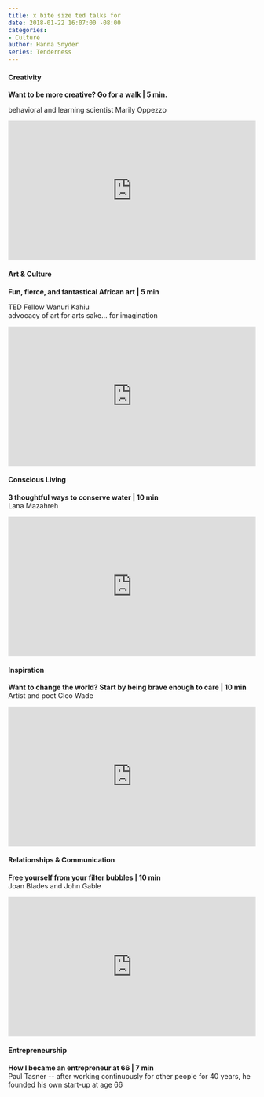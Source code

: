 ```yaml
---
title: x bite size ted talks for
date: 2018-01-22 16:07:00 -08:00
categories:
- Culture
author: Hanna Snyder
series: Tenderness
---
```


#### Creativity

**Want to be more creative? Go for a walk | 5 min.**

behavioral and learning scientist Marily Oppezzo

<div style="max-width:854px"><div style="position:relative;height:0;padding-bottom:56.25%"><iframe src="https://embed.ted.com/talks/marily_oppezzo_want_to_be_more_creative_go_for_a_walk" width="854" height="480" style="position:absolute;left:0;top:0;width:100%;height:100%" frameborder="0" scrolling="no" allowfullscreen></iframe></div></div>

#### Art & Culture

**Fun, fierce,  and fantastical African art | 5 min**

TED Fellow Wanuri Kahiu\
advocacy of art for arts sake... for imagination

<div style="max-width:854px"><div style="position:relative;height:0;padding-bottom:56.25%"><iframe src="https://embed.ted.com/talks/wanuri_kahiu_fun_fierce_and_fantastical_african_art" width="854" height="480" style="position:absolute;left:0;top:0;width:100%;height:100%" frameborder="0" scrolling="no" allowfullscreen></iframe></div></div>

#### Conscious Living

**3 thoughtful ways to conserve water | 10 min**\
Lana Mazahreh

<div style="max-width:854px"><div style="position:relative;height:0;padding-bottom:56.25%"><iframe src="https://embed.ted.com/talks/lana_mazahreh_3_thoughtful_ways_to_conserve_water" width="854" height="480" style="position:absolute;left:0;top:0;width:100%;height:100%" frameborder="0" scrolling="no" allowfullscreen></iframe></div></div>

#### Inspiration

**Want to change the world? Start by being brave enough to care | 10 min**\
Artist and poet Cleo Wade

<div style="max-width:854px"><div style="position:relative;height:0;padding-bottom:56.25%"><iframe src="https://embed.ted.com/talks/cleo_wade_want_to_change_the_world_start_by_being_brave_enough_to_care" width="854" height="480" style="position:absolute;left:0;top:0;width:100%;height:100%" frameborder="0" scrolling="no" allowfullscreen></iframe></div></div>

#### Relationships & Communication

**Free yourself from your filter bubbles | 10 min**\
Joan Blades and John Gable

<div style="max-width:854px"><div style="position:relative;height:0;padding-bottom:56.25%"><iframe src="https://embed.ted.com/talks/joan_blades_and_john_gable_free_yourself_from_your_filter_bubbles" width="854" height="480" style="position:absolute;left:0;top:0;width:100%;height:100%" frameborder="0" scrolling="no" allowfullscreen></iframe></div></div>

#### Entrepreneurship

**How I became an entrepreneur at 66 | 7 min**  \
Paul Tasner -- after working continuously for other people for 40 years, he founded his own start-up at age 66